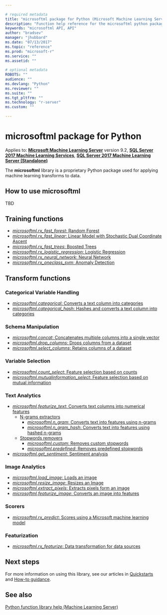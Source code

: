 ```yaml
--- 
 
# required metadata 
title: "microsoftml package for Python (Microsoft Machine Learning Server) | Microsoft Docs" 
description: "Function help reference for the microsoftml python package of Microsoft Machine Learning Server." 
keywords: "microsoftml API, API" 
author: "bradsev" 
manager: "jhubbard" 
ms.date: "07/13/2017" 
ms.topic: "reference" 
ms.prod: "microsoft-r" 
ms.service: "" 
ms.assetid: "" 
 
# optional metadata 
ROBOTS: "" 
audience: "" 
ms.devlang: "Python" 
ms.reviewer: "" 
ms.suite: "" 
ms.tgt_pltfrm: "" 
ms.technology: "r-server" 
ms.custom: "" 
 
---
```


# microsoftml package for Python

Applies to: [**Microsoft Machine Learning Server**](../what-is-microsoft-r-server.md) version 9.2, [**SQL Server 2017 Machine Learning Services**](https://docs.microsoft.com/sql/advanced-analytics/python/sql-server-python-services), [**SQL Server 2017 Machine Learning Server (Standalone)**](https://docs.microsoft.com/sql/advanced-analytics/r/r-server-standalone#whats-new-in-microsoft-machine-learning-server)

The **microsoftml** library is a proprietary Python package used for applying machine learning transforms to data.

## How to use microsoftml

TBD


## Training functions

* [*microsoftml.rx_fast_forest*: Random Forest](rx-fast-forest.md) 
* [*microsoftml.rx_fast_linear*: Linear Model with Stochastic Dual Coordinate Ascent](rx-fast-linear.md) 
* [*microsoftml.rx_fast_trees*: Boosted Trees](rx-fast-trees.md) 
* [*microsoftml.rx_logistic_regression*: Logistic Regression](rx-logistic-regression.md) 
* [*microsoftml.rx_neural_network*: Neural Network](rx-neural-network.md) 
* [*microsoftml.rx_oneclass_svm*: Anomaly Detection](rx-oneclass-svm.md) 


## Transform functions

### Categorical Variable Handling

* [*microsoftml.categorical*: Converts a text column into categories](categorical.md) 
* [*microsoftml.categorical_hash*: Hashes and converts a text column into categories](categorical-hash.md) 


### Schema Manipulation

* [*microsoftml.concat*: Concatenates multiple columns into a single vector](concat.md) 
* [*microsoftml.drop_columns*: Drops columns from a dataset](drop-columns.md) 
* [*microsoftml.select_columns*: Retains columns of a dataset](select-columns.md) 


### Variable Selection

* [*microsoftml.count_select*: Feature selection based on counts](count-select.md) 
* [*microsoftml.mutualinformation_select*: Feature selection based on mutual information](mutualinformation-select.md) 


### Text Analytics

* [*microsoftml.featurize_text*: Converts text columns into numerical features](featurize-text.md) 
  * [N-grams extractors](featurize-text.md) 
    * [*microsoftml.n_gram*: Converts text into features using n-grams](n-gram.md) 
    * [*microsoftml.n_gram_hash*: Converts text into features using hashed n-grams](n-gram-hash.md) 
  * [Stopwords removers](featurize-text.md) 
    * [*microsoftml.custom*: Removes custom stopwords](custom.md) 
    * [*microsoftml.predefined*: Removes predefined stopwords](predefined.md) 
* [*microsoftml.get_sentiment*: Sentiment analysis](get-sentiment.md) 


### Image Analytics

* [*microsoftml.load_image*: Loads an image](load-image.md) 
* [*microsoftml.resize_image*: Resizes an Image](resize-image.md) 
* [*microsoftml.extract_pixels*: Extracts pixels form an image](extract-pixels.md) 
* [*microsoftml.featurize_image*: Converts an image into features](featurize-image.md) 


### Scorers

* [*microsoftml.rx_predict*: Scores using a Microsoft machine learning model](rx-predict.md) 


### Featurization

* [*microsoftml.rx_featurize*: Data transformation for data sources](rx-featurize.md) 


## Next steps

For more information on using this library, see our articles in [Quickstarts]() and [How-to guidance]().

## See also

 [Python function library help (Machine Learning Server)](../introducing-python-package-reference.md)   